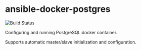 # ansible-docker-postgres

[![Build Status](https://travis-ci.org/andrchalov/ansible-docker-postgres.svg?branch=master)](https://travis-ci.org/andrchalov/ansible-docker-postgres)

Configuring and running PostgreSQL docker container.

Supports automatic master/slave initialization and configuration.
